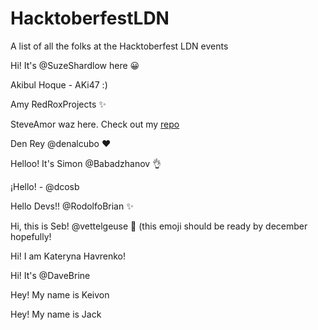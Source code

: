 # HacktoberfestLDN
A list of all the folks at the Hacktoberfest LDN events

Hi!  It's @SuzeShardlow here 😀

Akibul Hoque - AKi47 :)

Amy RedRoxProjects :sparkles:

SteveAmor waz here.  Check out my [repo](https://github.com/steveAmor)

Den Rey @denalcubo :heart:

Helloo! It's Simon @Babadzhanov :ok_hand:

¡Hello! -  @dcosb

Hello Devs!! @RodolfoBrian :sparkles:

Hi, this is Seb! @vettelgeuse 🧉 (this emoji should be ready by december hopefully!


Hi! I am Kateryna Havrenko!

Hi! It's @DaveBrine 

Hey! My name is Keivon

Hey! My name is Jack
